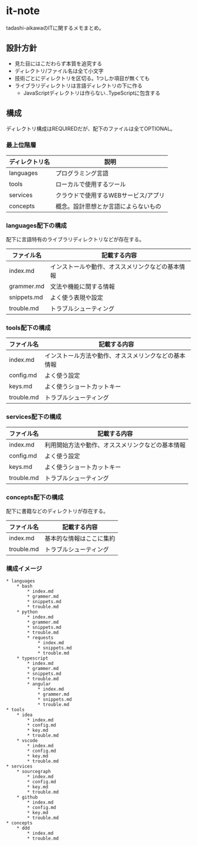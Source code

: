 it-note
=======

tadashi-aikawaのITに関するメモまとめ。


設計方針
--------

* 見た目にはこだわらず本質を追究する
* ディレクトリ/ファイル名は全て小文字
* 技術ごとにディレクトリを区切る。1つしか項目が無くても
* ライブラリディレクトリは言語ディレクトリの下に作る
    * JavaScriptディレクトリは作らない..TypeScriptに包含する


構成
----

ディレクトリ構成はREQUIREDだが、配下のファイルは全てOPTIONAL。


### 最上位階層

| ディレクトリ名 |                 説明                 |
| -------------- | ------------------------------------ |
| languages      | プログラミング言語                   |
| tools          | ローカルで使用するツール             |
| services       | クラウドで使用するWEBサービス/アプリ |
| concepts        | 概念。設計思想とか言語によらないもの |

### languages配下の構成

配下に言語特有のライブラリディレクトリなどが存在する。

| ファイル名  |                   記載する内容                   |
| ----------- | ------------------------------------------------ |
| index.md    | インストールや動作、オススメリンクなどの基本情報 |
| grammer.md  | 文法や機能に関する情報                           |
| snippets.md | よく使う表現や設定                               |
| trouble.md  | トラブルシューティング                           |

### tools配下の構成

| ファイル名 |                     記載する内容                     |
| ---------- | ---------------------------------------------------- |
| index.md   | インストール方法や動作、オススメリンクなどの基本情報 |
| config.md  | よく使う設定                                         |
| keys.md    | よく使うショートカットキー                           |
| trouble.md | トラブルシューティング                               |

### services配下の構成

| ファイル名 |                   記載する内容                   |
| ---------- | ------------------------------------------------ |
| index.md   | 利用開始方法や動作、オススメリンクなどの基本情報 |
| config.md  | よく使う設定                                     |
| keys.md    | よく使うショートカットキー                       |
| trouble.md | トラブルシューティング                           |

### concepts配下の構成

配下に書籍などのディレクトリが存在する。

| ファイル名 |       記載する内容       |
| ---------- | ------------------------ |
| index.md   | 基本的な情報はここに集約 |
| trouble.md | トラブルシューティング   |


### 構成イメージ

```
* languages
    * bash
        * index.md
        * grammer.md
        * snippets.md
        * trouble.md
    * python
        * index.md
        * grammer.md
        * snippets.md
        * trouble.md
        * requests
            * index.md
            * snippets.md
            * trouble.md
    * typescript
        * index.md
        * grammer.md
        * snippets.md
        * trouble.md
        * angular
            * index.md
            * grammer.md
            * snippets.md
            * trouble.md
* tools
    * idea
        * index.md
        * config.md
        * key.md
        * trouble.md
    * vscode
        * index.md
        * config.md
        * key.md
        * trouble.md
* services
    * sourcegraph
        * index.md
        * config.md
        * key.md
        * trouble.md
    * github
        * index.md
        * config.md
        * key.md
        * trouble.md
* concepts
    * ddd
        * index.md
        * trouble.md
```
